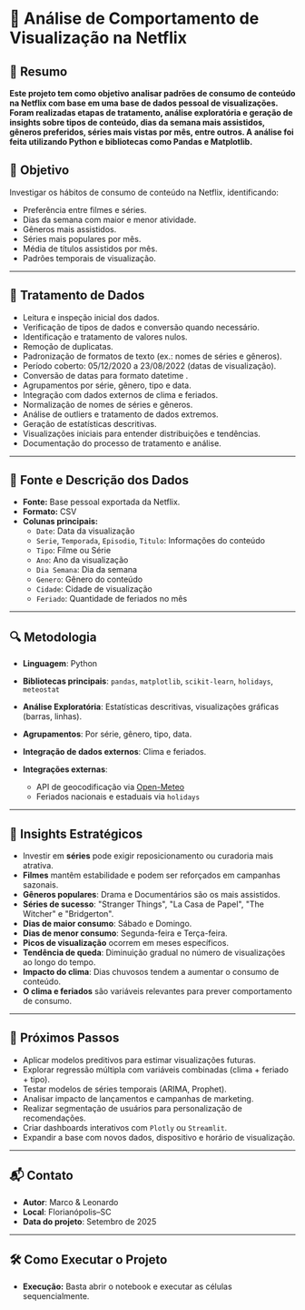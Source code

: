
# 📌 Análise de Comportamento de Visualização na Netflix

## 🧠 Resumo
****Este projeto tem como objetivo analisar padrões de consumo de conteúdo na Netflix com base em uma base de dados pessoal de visualizações. Foram realizadas etapas de tratamento, análise exploratória e geração de insights sobre tipos de conteúdo, dias da semana mais assistidos, gêneros preferidos, séries mais vistas por mês, entre outros. A análise foi feita utilizando Python e bibliotecas como Pandas e Matplotlib.****


## 🎯 Objetivo
Investigar os hábitos de consumo de conteúdo na Netflix, identificando:
- Preferência entre filmes e séries.
- Dias da semana com maior e menor atividade.
- Gêneros mais assistidos.
- Séries mais populares por mês.
- Média de títulos assistidos por mês.
- Padrões temporais de visualização.
---
## 🧹 Tratamento de Dados
- Leitura e inspeção inicial dos dados.
- Verificação de tipos de dados e conversão quando necessário.
- Identificação e tratamento de valores nulos.
- Remoção de duplicatas.
- Padronização de formatos de texto (ex.: nomes de séries e gêneros).
- Período coberto: 05/12/2020 a 23/08/2022 (datas de visualização).
- Conversão de datas para formato datetime .
- Agrupamentos por série, gênero, tipo e data.
- Integração com dados externos de clima e feriados.
- Normalização de nomes de séries e gêneros.
- Análise de outliers e tratamento de dados extremos.
- Geração de estatísticas descritivas.
- Visualizações iniciais para entender distribuições e tendências.
- Documentação do processo de tratamento e análise.
---
## 📂 Fonte e Descrição dos Dados
- **Fonte:** Base pessoal exportada da Netflix.
- **Formato:** CSV
- **Colunas principais:**
  - `Date`: Data da visualização
  - `Serie`, `Temporada`, `Episodio`, `Titulo`: Informações do conteúdo
  - `Tipo`: Filme ou Série
  - `Ano`: Ano da visualização
  - `Dia Semana`: Dia da semana
  - `Genero`: Gênero do conteúdo
  - `Cidade`: Cidade de visualização
  - `Feriado`: Quantidade de feriados no mês

---
## 🔍 Metodologia

- **Linguagem**: Python
- **Bibliotecas principais**: `pandas`, `matplotlib`, `scikit-learn`, `holidays`, `meteostat`
- **Análise Exploratória**: Estatísticas descritivas, visualizações gráficas (barras, linhas).
- **Agrupamentos**: Por série, gênero, tipo, data.
- **Integração de dados externos**: Clima e feriados.
- **Integrações externas**:
 
  - API de geocodificação via [Open-Meteo](https://open-meteo.com)
  - Feriados nacionais e estaduais via `holidays`

---
## 🧠 Insights Estratégicos
- Investir em **séries** pode exigir reposicionamento ou curadoria mais atrativa.
- **Filmes** mantêm estabilidade e podem ser reforçados em campanhas sazonais.
- **Gêneros populares**: Drama e Documentários são os mais assistidos.
- **Séries de sucesso**: "Stranger Things", "La Casa de Papel", "The Witcher" e "Bridgerton".
- **Dias de maior consumo**: Sábado e Domingo.
- **Dias de menor consumo**: Segunda-feira e Terça-feira.
- **Picos de visualização** ocorrem em meses específicos.
- **Tendência de queda**: Diminuição gradual no número de visualizações ao longo do tempo.
- **Impacto do clima**: Dias chuvosos tendem a aumentar o consumo de conteúdo.
- **O clima e feriados** são variáveis relevantes para prever comportamento de consumo.

---
## 🚀 Próximos Passos
- Aplicar modelos preditivos para estimar visualizações futuras.
- Explorar regressão múltipla com variáveis combinadas (clima + feriado + tipo).
- Testar modelos de séries temporais (ARIMA, Prophet).
- Analisar impacto de lançamentos e campanhas de marketing.
- Realizar segmentação de usuários para personalização de recomendações.
- Criar dashboards interativos com `Plotly` ou `Streamlit`.
- Expandir a base com novos dados, dispositivo e horário de visualização.
---
## 📬 Contato

- **Autor**: Marco & Leonardo  
- **Local**: Florianópolis–SC  
- **Data do projeto**: Setembro de 2025

---
## 🛠️ Como Executar o Projeto
- **Execução:** Basta abrir o notebook e executar as células sequencialmente.
